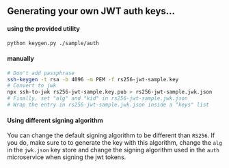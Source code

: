 ## Generating your own JWT auth keys...

#### using the provided utility

```bash
python keygen.py ./sample/auth
```

#### manually

```bash
# Don't add passphrase
ssh-keygen -t rsa -b 4096 -m PEM -f rs256-jwt-sample.key
# Convert to jwk
npx ssh-to-jwk rs256-jwt-sample.key.pub > rs256-jwt-sample.jwk.json
# Finally, set "alg" and "kid" in rs256-jwt-sample.jwk.json
# Wrap the entry in rs256-jwt-sample.jwk.json inside a "keys" list
```

#### Using different signing algorithm

You can change the default signing algorithm to be different than `RS256`.
If you do, make sure to to generate the key with this algorithm, change the `alg` in the `jwk.json` key store and
change the signing algorithm used in the `auth` microservice when signing the jwt tokens.